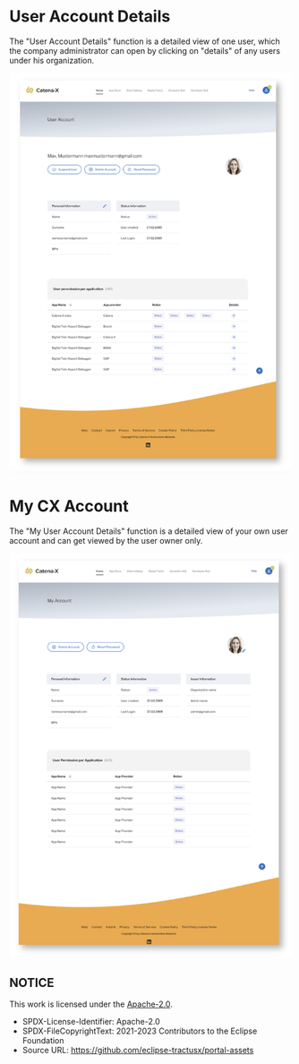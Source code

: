 # User Account Details

The "User Account Details" function is a detailed view of one user, which the company administrator can open by clicking on "details" of any users under his organization.

<img width="600" alt="image" src="https://raw.githubusercontent.com/eclipse-tractusx/portal-assets/main/docs/static/user-account-management.png">

# My CX Account

The "My User Account Details" function is a detailed view of your own user account and can get viewed by the user owner only.

<img width="600" alt="image" src="https://raw.githubusercontent.com/eclipse-tractusx/portal-assets/main/docs/static/my-account-view.png">

## NOTICE

This work is licensed under the [Apache-2.0](https://www.apache.org/licenses/LICENSE-2.0).

- SPDX-License-Identifier: Apache-2.0
- SPDX-FileCopyrightText: 2021-2023 Contributors to the Eclipse Foundation
- Source URL: https://github.com/eclipse-tractusx/portal-assets
